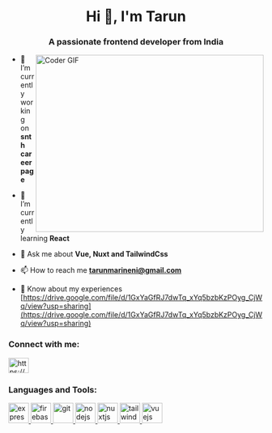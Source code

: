 <h1 align="center">Hi 👋, I'm Tarun</h1>
<h3 align="center">A passionate frontend developer from India</h3>

<img align="right" alt="Coder GIF" height=350 width=450 src="https://images.squarespace-cdn.com/content/v1/5769fc401b631bab1addb2ab/1541580611624-TE64QGKRJG8SWAIUS7NS/ke17ZwdGBToddI8pDm48kPoswlzjSVMM-SxOp7CV59BZw-zPPgdn4jUwVcJE1ZvWQUxwkmyExglNqGp0IvTJZamWLI2zvYWH8K3-s_4yszcp2ryTI0HqTOaaUohrI8PI6FXy8c9PWtBlqAVlUS5izpdcIXDZqDYvprRqZ29Pw0o/coding-freak.gif" />

- 🔭 I’m currently working on **snth career page**

- 🌱 I’m currently learning **React**

- 💬 Ask me about **Vue, Nuxt and TailwindCss**

- 📫 How to reach me **tarunmarineni@gmail.com**

- 📄 Know about my experiences [https://drive.google.com/file/d/1GxYaGfRJ7dwTq_xYq5bzbKzPOyg_CjWq/view?usp=sharing](https://drive.google.com/file/d/1GxYaGfRJ7dwTq_xYq5bzbKzPOyg_CjWq/view?usp=sharing)

<h3 align="left">Connect with me:</h3>
<p align="left">
<a href="https://linkedin.com/in/https://www.linkedin.com/in/tarun-marineni-a6a54323b/" target="blank">
  <img align="center" src="https://raw.githubusercontent.com/rahuldkjain/github-profile-readme-generator/master/src/images/icons/Social/linked-in-alt.svg" alt="https://www.linkedin.com/in/tarun-marineni-a6a54323b/" height="30" width="40" />
</a>
</p>

<h3 align="left">Languages and Tools:</h3>
<p align="left"> 
  <a href="https://expressjs.com" target="_blank" rel="noreferrer"> <img src="https://www.google.com/imgres?imgurl=https%3A%2F%2Fajeetchaulagain.com%2Fstatic%2F7cb4af597964b0911fe71cb2f8148d64%2F87351%2Fexpress-js.png&tbnid=036O7evTrwwYTM&vet=12ahUKEwjV1OT28OOCAxWXSmwGHYjqBg0QMygEegQIARBT..i&imgrefurl=https%3A%2F%2Fajeetchaulagain.com%2Fblog%2Fexpress-js-getting-started%2F&docid=yhFzSZTKK90HTM&w=240&h=240&q=express%20js%20logo&ved=2ahUKEwjV1OT28OOCAxWXSmwGHYjqBg0QMygEegQIARBT" alt="express" width="40" height="40/> </a> 
  <a href="https://firebase.google.com/" target="_blank" rel="noreferrer"> <img src="https://www.vectorlogo.zone/logos/firebase/firebase-icon.svg" alt="firebase" width="40" height="40"/> </a> 
  <a href="https://git-scm.com/" target="_blank" rel="noreferrer"> <img src="https://www.vectorlogo.zone/logos/git-scm/git-scm-icon.svg" alt="git" width="40" height="40"/> </a>
  <a href="https://nodejs.org" target="_blank" rel="noreferrer"> <img src="https://www.google.com/imgres?imgurl=https%3A%2F%2Fcdn.pixabay.com%2Fphoto%2F2015%2F04%2F23%2F17%2F41%2Fnode-js-736399_1280.png&tbnid=r5EhgqIRuW2UbM&vet=12ahUKEwjOiv-y8eOCAxXS5zgGHU-ZA8MQMygDegQIARBt..i&imgrefurl=https%3A%2F%2Fpixabay.com%2Fvectors%2Fnode-js-logo-nodejs-javascript-736399%2F&docid=B6BoERFpEmBtuM&w=1280&h=640&q=node%20js%20logo&ved=2ahUKEwjOiv-y8eOCAxXS5zgGHU-ZA8MQMygDegQIARBthttps://upload.wikimedia.org/wikipedia/commons/archive/d/d9/20160324173914%21Node.js_logo.svg" alt="nodejs" width="40" height="40"/> </a> 
  <a href="https://nuxtjs.org/" target="_blank" rel="noreferrer"> <img src="https://www.vectorlogo.zone/logos/nuxtjs/nuxtjs-icon.svg" alt="nuxtjs" width="40" height="40"/> </a> 
  <a href="https://tailwindcss.com/" target="_blank" rel="noreferrer"> <img src="https://www.vectorlogo.zone/logos/tailwindcss/tailwindcss-icon.svg" alt="tailwind" width="40" height="40"/> </a> 
  <a href="https://vuejs.org/" target="_blank" rel="noreferrer"> <img src="https://en.m.wikipedia.org/wiki/File:Vue.js_Logo_2.svg" alt="vuejs" width="40" height="40"/> </a>
</p>

